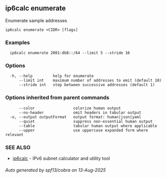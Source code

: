 ## ip6calc enumerate

Enumerate sample addresses

```
ip6calc enumerate <CIDR> [flags]
```

### Examples

```
  ip6calc enumerate 2001:db8::/64 --limit 5 --stride 16
```

### Options

```
  -h, --help         help for enumerate
      --limit int    maximum number of addresses to emit (default 10)
      --stride int   step between successive addresses (default 1)
```

### Options inherited from parent commands

```
      --color                 colorize human output
      --no-header             omit headers in tabular output
  -o, --output outputFormat   output format: human|json|yaml
      --quiet                 suppress non-essential human output
      --table                 tabular human output where applicable
      --upper                 use uppercase expanded form where relevant
```

### SEE ALSO

* [ip6calc](ip6calc.md)	 - IPv6 subnet calculator and utility tool

###### Auto generated by spf13/cobra on 13-Aug-2025
